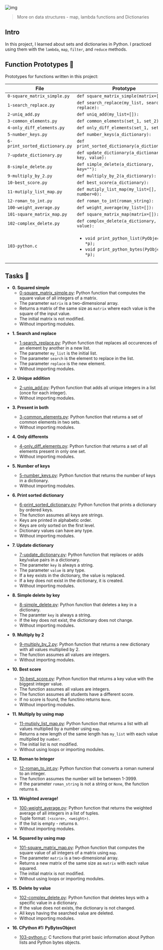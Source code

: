 ![img](https://assets.imaginablefutures.com/media/images/ALX_Logo.max-200x150.png)

> More on data structures - map, lambda functions and Dictionaries

## Intro

In this project, I learned about sets and dictionaries in Python. I practiced using them
with the `lambda`, `map`, `filter`, and `reduce` methods.

## Function Prototypes :floppy_disk:

Prototypes for functions written in this project:

| File                           | Prototype                                                                                                |
| ------------------------------ | -------------------------------------------------------------------------------------------------------- |
| `0-square_matrix_simple.py`    | `def square_matrix_simple(matrix=[]):`                                                                   |
| `1-search_replace.py`          | `def search_replace(my_list, search, replace):`                                                          |
| `2-uniq_add.py`                | `def uniq_add(my_list=[]):`                                                                              |
| `3-common_elements.py`         | `def common_elements(set_1, set_2):`                                                                     |
| `4-only_diff_elements.py`      | `def only_diff_elements(set_1, set_2):`                                                                  |
| `5-number_keys.py`             | `def number_keys(a_dictionary):`                                                                         |
| `6-print_sorted_dictionary.py` | `def print_sorted_dictionary(a_dictionary):`                                                             |
| `7-update_dictionary.py`       | `def update_dictionary(a_dictionary, key, value):`                                                       |
| `8-simple_delete.py`           | `def simple_delete(a_dictionary, key=""):`                                                               |
| `9-multiply_by_2.py`           | `def multiply_by_2(a_dictionary):`                                                                       |
| `10-best_score.py`             | `def best_score(a_dictionary):`                                                                          |
| `11-mutiply_list_map.py`       | `def mutiply_list_map(my_list=[], number=0):`                                                            |
| `12-roman_to_int.py`           | `def roman_to_int(roman_string):`                                                                        |
| `100-weight_average.py`        | `def weight_average(my_list=[]):`                                                                        |
| `101-square_matrix_map.py`     | `def square_matrix_map(matrix=[]):`                                                                      |
| `102-complex_delete.py`        | `def complex_delete(a_dictionary, value):`                                                               |
| `103-python.c`                 | <ul><li>`void print_python_list(PyObject *p);`</li><li>`void print_python_bytes(PyObject *p);`</li></ul> |

## Tasks :page_with_curl:

- **0. Squared simple**
  - [0-square_matrix_simple.py](./0-square_matrix_simple.py): Python function that computes
    the square value of all integers of a matrix.
  - The parameter `matrix` is a two-dimensional array.
  - Returns a matrix of the same size as `matrix` where each value is the
    square of the input value.
  - The initial matrix is not modified.
  - Without importing modules.

* **1. Search and replace**

  - [1-search_replace.py](./1-search_replace.py): Python function that replaces all occurences
    of an element by another in a new list.
  - The parameter `my_list` is the initial list.
  - The parameter `search` is the element to replace in the list.
  - The parameter `replace` is the new element.
  - Without importing modules.

* **2. Unique addition**

  - [2-uniq_add.py](./2-uniq_add.py): Python function that adds all unique integers in
    a list (once for each integer).
  - Without importing modules.

* **3. Present in both**

  - [3-common_elements.py](./3-common_elements.py): Python function that returns a
    set of common elements in two sets.
  - Without importing modules.

* **4. Only differents**

  - [4-only_diff_elements.py](./4-only_diff_elements.py): Python function that returns a
    set of all elements present in only one set.
  - Without importing modules.

* **5. Number of keys**

  - [5-number_keys.py](./5-number_keys.py): Python function that returns the number of
    keys in a dictionary.
  - Without importing modules.

* **6. Print sorted dictionary**

  - [6-print_sorted_dictionary.py](./6-print_sorted_dictionary.py): Python function that
    prints a dictionary by ordered keys.
  - The function assumes all keys are strings.
  - Keys are printed in alphabetic order.
  - Keys are only sorted on the first level.
  - Dictionary values can have any type.
  - Without importing modules.

* **7. Update dictionary**

  - [7-update_dictionary.py](./7-update_dictionary.py): Python function that replaces or
    adds key/value pairs in a dictionary.
  - The parameter `key` is always a string.
  - The parameter `value` is any type.
  - If a key exists in the dictionary, the value is replaced.
  - If a key does not exist in the dictionary, it is created.
  - Without importing modules.

* **8. Simple delete by key**

  - [8-simple_delete.py](./8-simple_delete.py): Python function that deletes a key
    in a dictionary.
  - The paramter `key` is always a string.
  - If the key does not exist, the dictionary does not change.
  - Without importing modules.

* **9. Multiply by 2**

  - [9-multiply_by_2.py](./9-multiply_by_2.py): Python function that returns a
    new dictionary with all values multiplied by 2.
  - The function assumes all values are integers.
  - Without importing modules.

* **10. Best score**

  - [10-best_score.py](./10-best_score.py): Python function that returns a key value
    with the biggest integer value.
  - The function assumes all values are integers.
  - The function assumes all students have a different score.
  - If no score is found, the functino returns `None`.
  - Without importing modules.

* **11. Multiply by using map**

  - [11-mutiply_list_map.py](./11-multiply_list_map.py): Python function that returns a
    list with all values multiplied by a number using `map`.
  - Returns a new length of the same length has `my_list` with each value
    multiplied by `number`.
  - The initial list is not modified.
  - Without using loops or importing modules.

* **12. Roman to Integer**

  - [12-roman_to_int.py](./12-roman_to_int.py): Python function that converts a roman
    numeral to an integer.
  - The function assumes the number will be between 1-3999.
  - If the parameter `roman_string` is not a string or `None`, the function returns `0`.

* **13. Weighted average!**

  - [100-weight_average.py](./100-weight_average.py): Python function that returns the
    weighted average of all integers in a list of tuples.
  - Tuple format: `(<score>, <weight>)`.
  - If the list is empty - returns `0`.
  - Without importing modules.

* **14. Squared by using map**

  - [101-square_matrix_map.py](./101-square_matrix_map.py): Python function that computes
    the square value of all integers of a matrix using `map`.
  - The parameter `matrix` is a two-dimensional array.
  - Returns a new matrix of the same size as `matrix` with each value squared.
  - The initial matrix is not modified.
  - Without using loops or importing modules.

* **15. Delete by value**

  - [102-complex_delete.py](./102-complex_delete.py): Python function that deletes keys with
    a specific value in a dictionary.
  - If the value does not exists, the dictionary is not changed.
  - All keys having the searched value are deleted.
  - Without importing modules.

* **16. CPython #1: PyBytesObject**
  - [103-python.c](./103-python.c): C functions that print basic information about
    Python lists and Python bytes objects.

